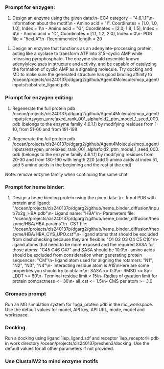 ### Prompt for enzygen:

1. Design an enzyme using the given data:\\n- EC4 category = \"4.6.1.1\"\\n- Information about the motif:\\n    - Amino acid = \"I\", Coordinates = [1.0, 1.0, 1.0], Index = 1\\n    - Amino acid = \"G\", Coordinates = [2.0, 1.8, 1.5], Index = 4\\n    - Amino acid = \"D\", Coordinates = [1.1, 1.2, 2.0], Index = 0\\n- PDB file = \"5cxl.A\"\\n- Recommended length = 20

<!-- Design an enzyme using the given data: 
- EC4 category = "4.6.1.1" 
- Information about the motif:
    - Amino acid = "I", Coordinates = [1.0, 1.0, 1.0], Index = 1
    - Amino acid = "G", Coordinates = [2.0, 1.8, 1.5], Index = 4
    - Amino acid = "D", Coordinates = [1.1, 1.2, 2.0], Index = 0
- PDB file = "5cxl.A" 
- Recommended length = 20  -->

1. Design an enzyme that functions as an adenylate-processing protein, acting like a cyclase to transform ATP into 3’,5’-cyclic AMP while releasing pyrophosphate. The enzyme should resemble known adenylylcyclases in structure and activity, and be capable of catalyzing the formation of cyclic AMP as a signaling molecule. Try docking and MD to make sure the generated structure has good binding affinity to /ocean/projects/cis240137p/dgarg2/github/Agent4Molecule/mcp_agent/inputs/substrate_ligand.pdb.

<!-- 2. Design a novel adenylate cyclase enzyme molecule that catalyzes the ATP diphosphate-lyase (cyclizing) reaction, converting ATP into 3’,5’-cyclic AMP. The structure should resemble natural adenylylcyclases while maintaining efficient 3’,5’-cyclic AMP synthetase activity.

3. Construct the molecular blueprint of an adenyl cyclase protein capable of acting as a 3’,5’-cyclic AMP synthetase. The enzyme must carry out the ATP diphosphate-lyase (cyclizing) step, producing 3’,5’-cyclic AMP from ATP in a manner similar to known adenylylcyclases.

4. Generate an engineered adenylylcyclase enzyme molecule optimized for strong signaling output. It should catalyze ATP conversion into 3’,5’-cyclic AMP via its ATP diphosphate-lyase (cyclizing) function and demonstrate features characteristic of natural adenylate cyclases.

5. Propose the design of a synthetic adenyl cyclase protein molecule that mimics a 3’,5’-cyclic AMP synthetase. The enzyme should efficiently transform ATP into 3’,5’-cyclic AMP while operating through an ATP diphosphate-lyase (cyclizing) mechanism consistent with canonical adenylylcyclases.

6. Imagine a new-to-nature adenylate cyclase enzyme molecule. Describe its structural domains and active site required to catalyze the ATP diphosphate-lyase (cyclizing) reaction, producing 3’,5’-cyclic AMP as a signaling metabolite, comparable to traditional adenylylcyclase enzymes.

7. Create an artificial adenylylcyclase protein molecule designed to act as a 3’,5’-cyclic AMP synthetase. This enzyme should carry out the adenyl cyclase reaction, converting ATP into 3’,5’-cyclic AMP by the ATP diphosphate-lyase (cyclizing) pathway. -->

### Prompt for enzygen editing:

1. Regenerate the full protein pdb /ocean/projects/cis240137p/dgarg2/github/Agent4Molecule/mcp_agent/inputs/enzygen_unrelaxed_rank_001_alphafold2_ptm_model_1_seed_000.pdb (belongs to the enzyme family 4.6.1.1) by modifying residues from 1-10, from 51-60 and from 191-198

2. Regenerate the full protein pdb /ocean/projects/cis240137p/dgarg2/github/Agent4Molecule/mcp_agent/inputs/enzygen_unrelaxed_rank_001_alphafold2_ptm_model_1_seed_000.pdb (belongs to the enzyme family 4.6.1.1) by modifying residues from 20-30 and from 180-190 with length 220 (add 5 amino acids at index 51, add 5 amino acids in the beginning and the rest at the end)

Note: remove enzyme family when continuing the same chat

### Prompt for heme binder:

1. Design a heme binding protein using the given data: \\n- Input PDB with protein and ligand: "/ocean/projects/cis240137p/dgarg2/github/heme_binder_diffusion/input/7o2g_HBA.pdb"\\n- Ligand name: "HBA"\\n- Parameters file: "/ocean/projects/cis240137p/dgarg2/github/heme_binder_diffusion/theozyme/HBA/HBA.params"\\n- CST file: "/ocean/projects/cis240137p/dgarg2/github/heme_binder_diffusion/theozyme/HBA/HBA_CYS_UPO.cst"\\n- ligand atoms that should be excluded from clashchecking because they are flexible: "O1 O2 O3 O4 C5 C10"\\n- ligand atoms that need to be more exposed and the required SASA for those atoms: "C45 C46 C47" and SASA should be 10.0\\n- amino acids should be excluded from consideration when generating protein sequences: "CM"\\n- ligand atom used for aligning the rotamers: "N1", "N2", "N3", "N4"\\n- Interacting residue atom is A15\\nHere are some properties you should try to obtain:\\n- SASA <= 0.3\\n- RMSD <= 5\\n- LDDT >= 80\\n- Terminal residue limit < 15\\n- Radius of gyration limit for protein compactness <= 30\\n- all_cst <= 1.5\\n- CMS per atom >= 3.0

<!-- Design a heme binding protein using the given data: 
- Input PDB with protein and ligand: "/ocean/projects/cis240137p/dgarg2/github/heme_binder_diffusion/input/7o2g_HBA.pdb"
- Ligand name: "HBA"
- Parameters file: "/ocean/projects/cis240137p/dgarg2/github/heme_binder_diffusion/theozyme/HBA/HBA.params"
- CST file: "/ocean/projects/cis240137p/dgarg2/github/heme_binder_diffusion/theozyme/HBA/HBA_CYS_UPO.cst"
- ligand atoms that should be excluded from clashchecking because they are flexible: "O1 O2 O3 O4 C5 C10"
- ligand atoms that need to be more exposed and the required SASA for those atoms: "C45 C46 C47" and SASA should be 10.0
- amino acids should be excluded from consideration when generating protein sequences: "CM"
- ligand atom used for aligning the rotamers: "N1", "N2", "N3", "N4"
- Interacting residue atom is A15
Here are some properties you should try to obtain:
- SASA <= 0.3
- RMSD <= 5
- LDDT >= 80
- Terminal residue limit < 15
- Radius of gyration limit for protein compactness <= 30
- all_cst <= 1.5
- CMS per atom >= 3.0 -->

### Gromacs prompt

Run an MD simulation system for 1pga_protein.pdb in the md_workspace. Use the default values for model, API key, API URL, mode, model and workspace.


### Docking

Run a docking using ligand 1iep_ligand.sdf and receptor 1iep_receptorH.pdb in work directory /ocean/projects/cis240137p/eshen3/docking. Use the default values for all other parameters if not provided.

### Use ClustalW2 to mind enzyme motifs
